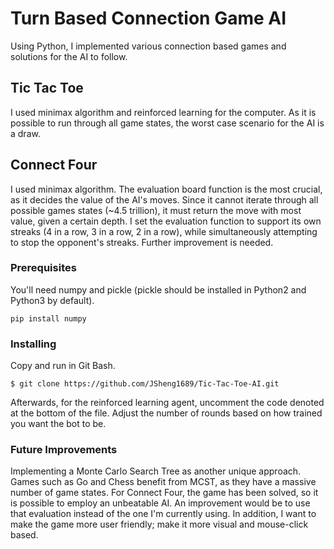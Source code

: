 # Turn Based Connection Game AI

Using Python, I implemented various connection based games and solutions for the AI to follow.

## Tic Tac Toe 
I used minimax algorithm and reinforced learning for the computer. As it is possible to run through all game states, the worst case scenario for the AI is a draw. 

## Connect Four
I used minimax algorithm. The evaluation board function is the most crucial, as it decides the value of the AI's moves. Since it cannot iterate through all possible games states (~4.5 trillion), it must return the move with most value, given a certain depth. I set the evaluation function to support its own streaks (4 in a row, 3 in a row, 2 in a row), while simultaneously attempting to stop the opponent's streaks. Further improvement is needed.


### Prerequisites
You'll need numpy and pickle (pickle should be installed in Python2 and Python3 by default).

```
pip install numpy
```

### Installing
Copy and run in Git Bash.
```
$ git clone https://github.com/JSheng1689/Tic-Tac-Toe-AI.git
```
Afterwards, for the reinforced learning agent, uncomment the code denoted at the bottom of the file. Adjust the number of rounds based on how trained you want the bot to be.

### Future Improvements
Implementing a Monte Carlo Search Tree as another unique approach. Games such as Go and Chess benefit from MCST, as they have a massive number of game states.
For Connect Four, the game has been solved, so it is possible to employ an unbeatable AI. An improvement would be to use that evaluation instead of the one I'm currently using.
In addition, I want to make the game more user friendly; make it more visual and mouse-click based.
